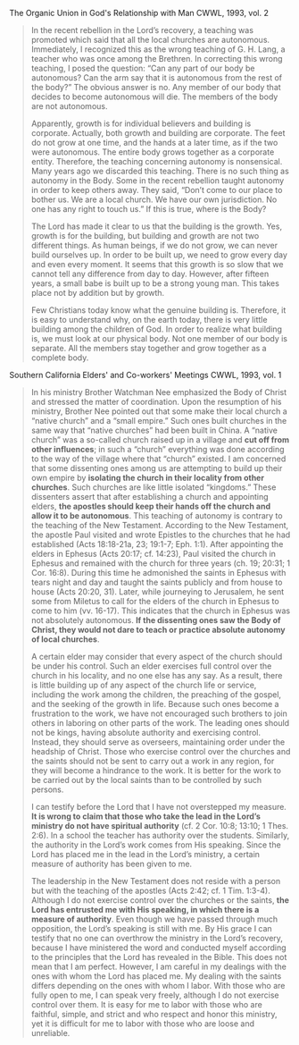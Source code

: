 
The Organic Union in God's Relationship with Man
CWWL, 1993, vol. 2

> In the recent rebellion in the Lord’s recovery, a teaching was promoted which said that all the local churches are autonomous. Immediately, I recognized this as the wrong teaching of G. H. Lang, a teacher who was once among the Brethren. In correcting this wrong teaching, I posed the question: “Can any part of our body be autonomous? Can the arm say that it is autonomous from the rest of the body?” The obvious answer is no. Any member of our body that decides to become autonomous will die. The members of the body are not autonomous. 
>
>  Apparently, growth is for individual believers and building is corporate. Actually, both growth and building are corporate. The feet do not grow at one time, and the hands at a later time, as if the two were autonomous. The entire body grows together as a corporate entity. Therefore, the teaching concerning autonomy is nonsensical. Many years ago we discarded this teaching. There is no such thing as autonomy in the Body. Some in the recent rebellion taught autonomy in order to keep others away. They said, “Don’t come to our place to bother us. We are a local church. We have our own jurisdiction. No one has any right to touch us.” If this is true, where is the Body? 
>
>  The Lord has made it clear to us that the building is the growth. Yes, growth is for the building, but building and growth are not two different things. As human beings, if we do not grow, we can never build ourselves up. In order to be built up, we need to grow every day and even every moment. It seems that this growth is so slow that we cannot tell any difference from day to day. However, after fifteen years, a small babe is built up to be a strong young man. This takes place not by addition but by growth. 
>
> Few Christians today know what the genuine building is. Therefore, it is easy to understand why, on the earth today, there is very little building among the children of God. In order to realize what building is, we must look at our physical body. Not one member of our body is separate. All the members stay together and grow together as a complete body.

Southern California Elders' and Co-workers' Meetings
CWWL, 1993, vol. 1

> In his ministry Brother Watchman Nee emphasized the Body of Christ and stressed the matter of coordination. Upon the resumption of his ministry, Brother Nee pointed out that some make their local church a “native church” and a “small empire.” Such ones built churches in the same way that “native churches” had been built in China. A “native church” was a so-called church raised up in a village and **cut off from other influences**; in such a “church” everything was done according to the way of the village where that “church” existed. I am concerned that some dissenting ones among us are attempting to build up their own empire by **isolating the church in their locality from other churches**. Such churches are like little isolated “kingdoms.” These dissenters assert that after establishing a church and appointing elders, **the apostles should keep their hands off the church and allow it to be autonomous**. This teaching of autonomy is contrary to the teaching of the New Testament. According to the New Testament, the apostle Paul visited and wrote Epistles to the churches that he had established (Acts 18:18-21a, 23; 19:1-7; Eph. 1:1). After appointing the elders in Ephesus (Acts 20:17; cf. 14:23), Paul visited the church in Ephesus and remained with the church for three years (ch. 19; 20:31; 1 Cor. 16:8). During this time he admonished the saints in Ephesus with tears night and day and taught the saints publicly and from house to house (Acts 20:20, 31). Later, while journeying to Jerusalem, he sent some from Miletus to call for the elders of the church in Ephesus to come to him (vv. 16-17). This indicates that the church in Ephesus was not absolutely autonomous. **If the dissenting ones saw the Body of Christ, they would not dare to teach or practice absolute autonomy of local churches**.
> 
> A certain elder may consider that every aspect of the church should be under his control. Such an elder exercises full control over the church in his locality, and no one else has any say. As a result, there is little building up of any aspect of the church life or service, including the work among the children, the preaching of the gospel, and the seeking of the growth in life. Because such ones become a frustration to the work, we have not encouraged such brothers to join others in laboring on other parts of the work. The leading ones should not be kings, having absolute authority and exercising control. Instead, they should serve as overseers, maintaining order under the headship of Christ. Those who exercise control over the churches and the saints should not be sent to carry out a work in any region, for they will become a hindrance to the work. It is better for the work to be carried out by the local saints than to be controlled by such persons.
> 
> I can testify before the Lord that I have not overstepped my measure. **It is wrong to claim that those who take the lead in the Lord’s ministry do not have spiritual authority** (cf. 2 Cor. 10:8; 13:10; 1 Thes. 2:6). In a school the teacher has authority over the students. Similarly, the authority in the Lord’s work comes from His speaking. Since the Lord has placed me in the lead in the Lord’s ministry, a certain measure of authority has been given to me.
> 
> The leadership in the New Testament does not reside with a person but with the teaching of the apostles (Acts 2:42; cf. 1 Tim. 1:3-4). Although I do not exercise control over the churches or the saints, **the Lord has entrusted me with His speaking, in which there is a measure of authority**. Even though we have passed through much opposition, the Lord’s speaking is still with me. By His grace I can testify that no one can overthrow the ministry in the Lord’s recovery, because I have ministered the word and conducted myself according to the principles that the Lord has revealed in the Bible. This does not mean that I am perfect. However, I am careful in my dealings with the ones with whom the Lord has placed me. My dealing with the saints differs depending on the ones with whom I labor. With those who are fully open to me, I can speak very freely, although I do not exercise control over them. It is easy for me to labor with those who are faithful, simple, and strict and who respect and honor this ministry, yet it is difficult for me to labor with those who are loose and unreliable.
